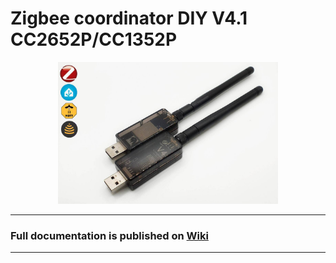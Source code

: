 # Zigbee coordinator DIY V4.1 CC2652P/CC1352P

<div align="center">
<img width="70%" src="./images/v4-3.jpg">
</div>

---

### Full documentation is published on [Wiki](https://github.com/DIYZi/RFS_CC2652_V4/wiki)

---
